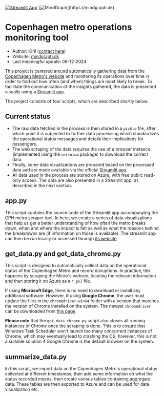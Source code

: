 [![Streamlit App](https://static.streamlit.io/badges/streamlit_badge_black_white.svg)](https://cph-metro.streamlit.app/)
[![MindGraph](https://img.shields.io/badge/Product%20of%20-MindGraph.dk-1ea2b5?logo=https://mindgraph.dk/favicon.png")](https://mindgraph.dk)

# Copenhagen metro operations monitoring tool

* Author: Kiril ([contact here](mailto:info@mindgraph.dk))
* Website: [mindgraph.dk](https://mindgraph.dk)
* Last meaningful update: 06-12-2024

This project is centered around automatically gathering data from the [Copenhagen Metro's website](https://m.dk) and monitoring its operations over time in order to find out how often (and when) things are most likely to break. To facilitate the communication of the insights gathered, the data is presented visually using a [Streamlit app](https://cph-metro.streamlit.app/).

The project consists of four scripts, which are described shortly below.

## Current status

* The raw data fetched in the process is then stored in a `pickle` file, after which point it is subjected to further data processing which standardizes the operational status messages and details their implications for passengers.
* The web scraping of the data requires the use of a browser instance (implemented using the `selenium` package) to download the correct data.
* Finally, some data visualizations are prepared based on the processed data and are made available via the official [Streamlit app](https://cph-metro.streamlit.app/).
* All data used in the process are stored on Azure, with free public read-only access. The data are also presented in a Streamlit app, as described in the next section.

## app.py

This script contains the source code of the Streamlit app accompanying the CPH metro scraper tool. In here, we create a series of data visualizations that help us get a better understanding of how often the metro breaks down, when and where the impact is felt as well as what the reasons behind the breakdowns are (if information on those is available). The streamlit app can then be run locally or accessed through [its website](https://cph-metro.streamlit.app/).

## get_data.py and get_data_chrome.py

This script is designed to automatically collect data on the operational status of the Copenhagen Metro and record disruptions. In practice, this happens by scraping the Metro's website, locating the relevant information and then storing it on Azure as a `*.pkl` file.

If using **Microsoft Edge**, there is no need to download or install any additional software. However, if using **Google Chrome**, the user must update the files in the `chromedriver-win64` folder with a version that matches the version of Chrome installed on the system. The newest `chromedriver` can be downloaded from [this page](https://chromedriver.chromium.org/downloads).

**Please note** that the `get_data_chrome.py` script also closes all running instances of Chrome once the scraping is done. This is to ensure that Windows Task Scheduler won't launch too many concurrent instances of Chrome, which may eventually lead to crashing the OS, however, this is not a suitable solution if Google Chrome is the default browser on the system.

## summarize_data.py

In this script, we import data on the Copenhagen Metro's operational status collected at different timestamps, then add some information on what the status recorded means, then create various tables containing aggregate data. These tables are then exported to Azure and can be used for data visualization etc.
